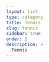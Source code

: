 ```yaml
---
layout: list
type: category
title: Tennis
slug: tennis
sidebar: true
order: 2
description: >
  Tennis
---
```

